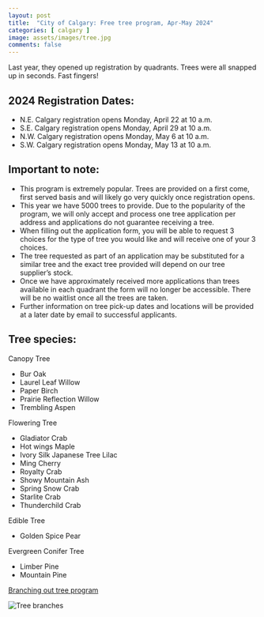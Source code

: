 ```yaml
---
layout: post
title:  "City of Calgary: Free tree program, Apr-May 2024"
categories: [ calgary ]
image: assets/images/tree.jpg
comments: false
---
```


Last year, they opened up registration by quadrants.  Trees were all snapped up in seconds.  Fast fingers!

## 2024 Registration Dates:
- N.E. Calgary registration opens Monday, April 22 at 10 a.m.
- S.E. Calgary registration opens Monday, April 29 at 10 a.m.
- N.W. Calgary registration opens Monday, May 6 at 10 a.m.
- S.W. Calgary registration opens Monday, May 13 at 10 a.m.

## Important to note:

- This program is extremely popular. Trees are provided on a first come, first served basis and will likely go very quickly once registration opens.
- This year we have 5000 trees to provide. Due to the popularity of the program, we will only accept and process one tree application per address and applications do not guarantee receiving a tree.
- When filling out the application form, you will be able to request 3 choices for the type of tree you would like and will receive one of your 3 choices.
- The tree requested as part of an application may be substituted for a similar tree and the exact tree provided will depend on our tree supplier’s stock.
- Once we have approximately received more applications than trees available in each quadrant the form will no longer be accessible. There will be no waitlist once all the trees are taken.
- Further information on tree pick-up dates and locations will be provided at a later date by email to successful applicants.


## Tree species:
Canopy Tree
- Bur Oak
- Laurel Leaf Willow
- Paper Birch
- Prairie Reflection Willow
- Trembling Aspen

Flowering Tree
- Gladiator Crab
- Hot wings Maple
- Ivory Silk Japanese Tree Lilac
- Ming Cherry
- Royalty Crab
- Showy Mountain Ash
- Spring Snow Crab
- Starlite Crab
- Thunderchild Crab

Edible Tree
- Golden Spice Pear

Evergreen Conifer Tree
- Limber Pine
- Mountain Pine

[Branching out tree program](https://www.calgary.ca/parks-rec-programs/nature/branching-out.html)

![Tree branches](https://www.calgary.ca/content/www/en/home/parks-rec-programs/nature/branching-out/jcr%3acontent/root/maincontentpar/responsivegrid/grid/column-0-r0/hero_banner6868/image.img.jpg/1674824996078.jpg)